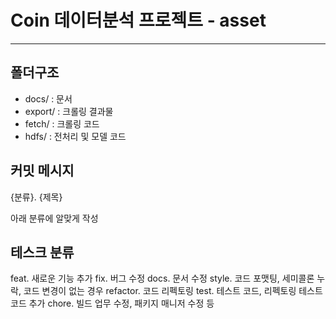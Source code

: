 # Coin 데이터분석 프로젝트 - asset
----
## 폴더구조
- docs/ : 문서
- export/ : 크롤링 결과물
- fetch/ : 크롤링 코드
- hdfs/ : 전처리 및 모델 코드

## 커밋 메시지
{분류}. {제목}

아래 분류에 알맞게 작성

## 테스크 분류
feat. 새로운 기능 추가
fix. 버그 수정
docs. 문서 수정
style. 코드 포맷팅, 세미콜론 누락, 코드 변경이 없는 경우
refactor. 코드 리펙토링
test. 테스트 코드, 리펙토링 테스트 코드 추가
chore. 빌드 업무 수정, 패키지 매니저 수정 등
